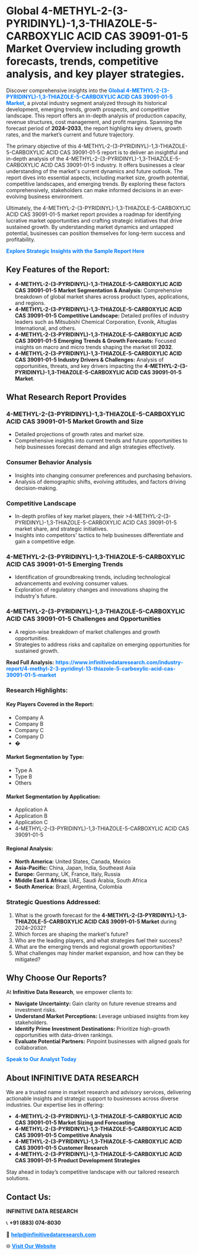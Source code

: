 <h1>Global 4-METHYL-2-(3-PYRIDINYL)-1,3-THIAZOLE-5-CARBOXYLIC ACID CAS 39091-01-5 Market Overview including growth forecasts, trends, competitive analysis, and key player strategies.</h1>
<p>
Discover comprehensive insights into the 
<a href="https://www.infinitivedataresearch.com/industry-report/4-methyl-2-3-pyridinyl-13-thiazole-5-carboxylic-acid-cas-39091-01-5-market" rel="dofollow" style="color: #007BFF; text-decoration: none;"><strong>Global 4-METHYL-2-(3-PYRIDINYL)-1,3-THIAZOLE-5-CARBOXYLIC ACID CAS 39091-01-5 Market</strong></a>, a pivotal industry segment analyzed through its historical development, emerging trends, growth prospects, and competitive landscape. This report offers an in-depth analysis of production capacity, revenue structures, cost management, and profit margins. Spanning the forecast period of <strong>2024–2033</strong>, the report highlights key drivers, growth rates, and the market’s current and future trajectory.
</p>
<p>
The primary objective of this 4-METHYL-2-(3-PYRIDINYL)-1,3-THIAZOLE-5-CARBOXYLIC ACID CAS 39091-01-5 report is to deliver an insightful and in-depth analysis of the 4-METHYL-2-(3-PYRIDINYL)-1,3-THIAZOLE-5-CARBOXYLIC ACID CAS 39091-01-5 industry. It offers businesses a clear understanding of the market's current dynamics and future outlook. The report dives into essential aspects, including market size, growth potential, competitive landscapes, and emerging trends. By exploring these factors comprehensively, stakeholders can make informed decisions in an ever-evolving business environment.
</p>
<p>
Ultimately, the 4-METHYL-2-(3-PYRIDINYL)-1,3-THIAZOLE-5-CARBOXYLIC ACID CAS 39091-01-5 market report provides a roadmap for identifying lucrative market opportunities and crafting strategic initiatives that drive sustained growth. By understanding market dynamics and untapped potential, businesses can position themselves for long-term success and profitability.
</p>
<p>
<a href="https://www.infinitivedataresearch.com/request-sample/reportId=112350" style="color: #007BFF; text-decoration: none;"><strong>Explore Strategic Insights with the Sample Report Here</strong></a>
</p>

<h2>Key Features of the Report:</h2>
<ul>
<li><strong>4-METHYL-2-(3-PYRIDINYL)-1,3-THIAZOLE-5-CARBOXYLIC ACID CAS 39091-01-5 Market Segmentation & Analysis:</strong> Comprehensive breakdown of global market shares across product types, applications, and regions.</li>
<li><strong>4-METHYL-2-(3-PYRIDINYL)-1,3-THIAZOLE-5-CARBOXYLIC ACID CAS 39091-01-5 Competitive Landscape:</strong> Detailed profiles of industry leaders such as Mitsubishi Chemical Corporation, Evonik, Altuglas International, and others.</li>
<li><strong>4-METHYL-2-(3-PYRIDINYL)-1,3-THIAZOLE-5-CARBOXYLIC ACID CAS 39091-01-5 Emerging Trends & Growth Forecasts:</strong> Focused insights on macro and micro trends shaping the market till <strong>2032</strong>.</li>
<li><strong>4-METHYL-2-(3-PYRIDINYL)-1,3-THIAZOLE-5-CARBOXYLIC ACID CAS 39091-01-5 Industry Drivers & Challenges:</strong> Analysis of opportunities, threats, and key drivers impacting the <strong>4-METHYL-2-(3-PYRIDINYL)-1,3-THIAZOLE-5-CARBOXYLIC ACID CAS 39091-01-5 Market</strong>.</li>
</ul>

<h2>What Research Report Provides</h2>
<h3>4-METHYL-2-(3-PYRIDINYL)-1,3-THIAZOLE-5-CARBOXYLIC ACID CAS 39091-01-5 Market Growth and Size</h3>
<ul>
<li>Detailed projections of growth rates and market size.</li>
<li>Comprehensive insights into current trends and future opportunities to help businesses forecast demand and align strategies effectively.</li>
</ul>

<h3>Consumer Behavior Analysis</h3>
<ul>
<li>Insights into changing consumer preferences and purchasing behaviors.</li>
<li>Analysis of demographic shifts, evolving attitudes, and factors driving decision-making.</li>
</ul>

<h3>Competitive Landscape</h3>
<ul>
<li>In-depth profiles of key market players, their >4-METHYL-2-(3-PYRIDINYL)-1,3-THIAZOLE-5-CARBOXYLIC ACID CAS 39091-01-5 market share, and strategic initiatives.</li>
<li>Insights into competitors' tactics to help businesses differentiate and gain a competitive edge.</li>
</ul>

<h3>4-METHYL-2-(3-PYRIDINYL)-1,3-THIAZOLE-5-CARBOXYLIC ACID CAS 39091-01-5 Emerging Trends</h3>
<ul>
<li>Identification of groundbreaking trends, including technological advancements and evolving consumer values.</li>
<li>Exploration of regulatory changes and innovations shaping the industry's future.</li>
</ul>

<h3>4-METHYL-2-(3-PYRIDINYL)-1,3-THIAZOLE-5-CARBOXYLIC ACID CAS 39091-01-5 Challenges and Opportunities</h3>
<ul>
<li>A region-wise breakdown of market challenges and growth opportunities.</li>
<li>Strategies to address risks and capitalize on emerging opportunities for sustained growth.</li>
</ul>
<p><strong>Read Full Analysis:</strong> <a href="https://www.infinitivedataresearch.com/industry-report/4-methyl-2-3-pyridinyl-13-thiazole-5-carboxylic-acid-cas-39091-01-5-market" rel="dofollow" style="color: #007BFF; text-decoration: none;"><strong>https://www.infinitivedataresearch.com/industry-report/4-methyl-2-3-pyridinyl-13-thiazole-5-carboxylic-acid-cas-39091-01-5-market</strong></a></p>
<h3>Research Highlights:</h3>
<h4>Key Players Covered in the Report:</h4>
<ul><li>Company A</li><li>Company B</li><li>Company C</li><li>Company D</li><li>�</li></ul>
<h4>Market Segmentation by Type:</h4>
<ul><li>Type A</li><li>Type B</li><li>Others</li></ul>
<h4>Market Segmentation by Application:</h4>
<ul><li>Application A</li><li>Application B</li><li>Application C</li><li>4-METHYL-2-(3-PYRIDINYL)-1,3-THIAZOLE-5-CARBOXYLIC ACID CAS 39091-01-5</li></ul>

<h4>Regional Analysis:</h4>
<ul>
<li><strong>North America:</strong> United States, Canada, Mexico</li>
<li><strong>Asia-Pacific:</strong> China, Japan, India, Southeast Asia</li>
<li><strong>Europe:</strong> Germany, UK, France, Italy, Russia</li>
<li><strong>Middle East & Africa:</strong> UAE, Saudi Arabia, South Africa</li>
<li><strong>South America:</strong> Brazil, Argentina, Colombia</li>
</ul>

<h3>Strategic Questions Addressed:</h3>
<ol>
<li>What is the growth forecast for the <strong>4-METHYL-2-(3-PYRIDINYL)-1,3-THIAZOLE-5-CARBOXYLIC ACID CAS 39091-01-5 Market</strong> during 2024–2032?</li>
<li>Which forces are shaping the market's future?</li>
<li>Who are the leading players, and what strategies fuel their success?</li>
<li>What are the emerging trends and regional growth opportunities?</li>
<li>What challenges may hinder market expansion, and how can they be mitigated?</li>
</ol>

<h2>Why Choose Our Reports?</h2>
<p>At <strong>Infinitive Data Research</strong>, we empower clients to:</p>
<ul>
<li><strong>Navigate Uncertainty:</strong> Gain clarity on future revenue streams and investment risks.</li>
<li><strong>Understand Market Perceptions:</strong> Leverage unbiased insights from key stakeholders.</li>
<li><strong>Identify Prime Investment Destinations:</strong> Prioritize high-growth opportunities with data-driven rankings.</li>
<li><strong>Evaluate Potential Partners:</strong> Pinpoint businesses with aligned goals for collaboration.</li>
</ul>
<p><a href="https://www.infinitivedataresearch.com/industry-report/4-methyl-2-3-pyridinyl-13-thiazole-5-carboxylic-acid-cas-39091-01-5-market" rel="dofollow" style="color: #007BFF; text-decoration: none;"><strong>Speak to Our Analyst Today</strong></a></p>

<h2>About INFINITIVE DATA RESEARCH</h2>
<p>We are a trusted name in market research and advisory services, delivering actionable insights and strategic support to businesses across diverse industries. Our expertise lies in offering:</p>
<ul>
<li><strong>4-METHYL-2-(3-PYRIDINYL)-1,3-THIAZOLE-5-CARBOXYLIC ACID CAS 39091-01-5 Market Sizing and Forecasting</strong></li>
<li><strong>4-METHYL-2-(3-PYRIDINYL)-1,3-THIAZOLE-5-CARBOXYLIC ACID CAS 39091-01-5 Competitive Analysis</strong></li>
<li><strong>4-METHYL-2-(3-PYRIDINYL)-1,3-THIAZOLE-5-CARBOXYLIC ACID CAS 39091-01-5 Customer Research</strong></li>
<li><strong>4-METHYL-2-(3-PYRIDINYL)-1,3-THIAZOLE-5-CARBOXYLIC ACID CAS 39091-01-5 Product Development Strategies</strong></li>
</ul>
<p>Stay ahead in today’s competitive landscape with our tailored research solutions.</p>

<h2>Contact Us:</h2>
<p><strong>INFINITIVE DATA RESEARCH</strong></p>
<p>📞 <strong>+91 (883) 074-8030</strong></p>
<p>📧 <strong><a href="mailto:help@infinitivedataresearch.com" style="color: #007BFF;">help@infinitivedataresearch.com</a></strong></p>
<p>🌐 <strong><a href="https://www.infinitivedataresearch.com" rel="dofollow" style="color: #007BFF;">Visit Our Website</a></strong></p>